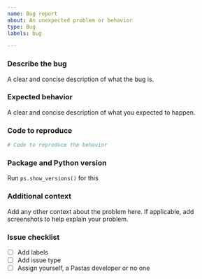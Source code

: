 ```yaml
---
name: Bug report
about: An unexpected problem or behavior
type: Bug
labels: bug

---
```


### Describe the bug
A clear and concise description of what the bug is.

### Expected behavior
A clear and concise description of what you expected to happen.

### Code to reproduce
```python
# Code to reproduce the behavior
```

### Package and Python version
Run `ps.show_versions()` for this

### Additional context
Add any other context about the problem here. If applicable, add screenshots to help explain your problem.

### Issue checklist
- [ ] Add labels
- [ ] Add issue type
- [ ] Assign yourself, a Pastas developer or no one